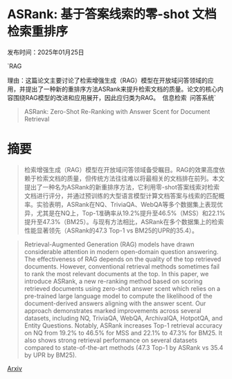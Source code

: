 # ASRank: 基于答案线索的零-shot 文档检索重排序

发布时间：2025年01月25日

`RAG

理由：这篇论文主要讨论了检索增强生成（RAG）模型在开放域问答领域的应用，并提出了一种新的重排序方法ASRank来提升检索文档的质量。论文的核心内容围绕RAG模型的改进和应用展开，因此应归类为RAG。` `信息检索` `问答系统`

> ASRank: Zero-Shot Re-Ranking with Answer Scent for Document Retrieval

# 摘要

> 检索增强生成（RAG）模型在开放域问答领域备受瞩目。RAG的效果高度依赖于检索文档的质量，但传统方法往往难以将最相关的文档排在前列。本文提出了一种名为ASRank的新重排序方法，它利用零-shot答案线索对检索文档进行评分，并通过预训练的大型语言模型计算文档答案与线索的匹配概率。实验表明，ASRank在NQ、TriviaQA、WebQA等多个数据集上表现优异，尤其是在NQ上，Top-1准确率从$19.2\%$提升至$46.5\%$（MSS）和$22.1\%$提升至$47.3\%$（BM25）。与现有方法相比，ASRank在多个数据集上的检索性能显著领先（ASRank的47.3 Top-1 vs BM25的UPR的35.4）。

> Retrieval-Augmented Generation (RAG) models have drawn considerable attention in modern open-domain question answering. The effectiveness of RAG depends on the quality of the top retrieved documents. However, conventional retrieval methods sometimes fail to rank the most relevant documents at the top. In this paper, we introduce ASRank, a new re-ranking method based on scoring retrieved documents using zero-shot answer scent which relies on a pre-trained large language model to compute the likelihood of the document-derived answers aligning with the answer scent. Our approach demonstrates marked improvements across several datasets, including NQ, TriviaQA, WebQA, ArchivalQA, HotpotQA, and Entity Questions. Notably, ASRank increases Top-1 retrieval accuracy on NQ from $19.2\%$ to $46.5\%$ for MSS and $22.1\%$ to $47.3\%$ for BM25. It also shows strong retrieval performance on several datasets compared to state-of-the-art methods (47.3 Top-1 by ASRank vs 35.4 by UPR by BM25).

[Arxiv](https://arxiv.org/abs/2501.15245)